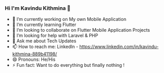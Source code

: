 ### Hi I'm Kavindu Kithmina 👋


- 🔭 I’m currently working on My own Mobile Application
- 🌱 I’m currently learning Flutter
- 👯 I’m looking to collaborate on Flutter Mobile Application Projects
- 🤔 I’m looking for help with Laravel & PHP
- 💬 Ask me about Tech Updates
- 📫 How to reach me: LinkedIn - https://www.linkedin.com/in/kavindu-kithmina-889b41198/
- 😄 Pronouns: He/His
- ⚡ Fun fact: Want to do everything but finally nothing !


